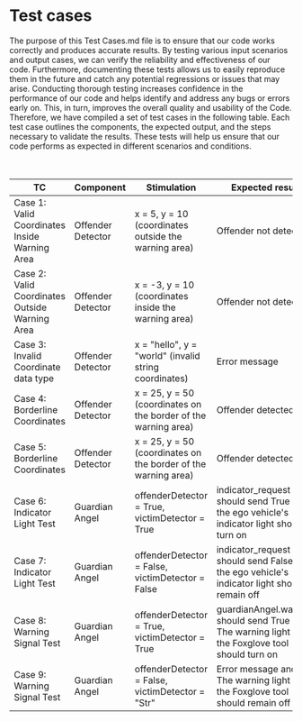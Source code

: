 # Test cases

The purpose of this Test Cases.md file is to ensure that our code works correctly and produces accurate results. By testing various input scenarios and output cases,
we can verify the reliability and effectiveness of our code. Furthermore, documenting these tests allows us to easily reproduce them in the future and catch any potential regressions or issues that may arise. 
Conducting thorough testing increases confidence in the performance of our code and helps identify and address any bugs or errors early on. This, in turn, improves the overall quality and usability of the Code.
Therefore, we have compiled a set of test cases in the following table. Each test case outlines the components, the expected output, and the steps necessary to validate the results. These tests will help us ensure that our code performs as expected in different scenarios and conditions.
<br><br><br>


| TC  | Component | Stimulation   | Expected result  |
|----------------|-------------------|----------------------------------------------------------------|----------------------------|
| Case 1: Valid Coordinates Inside Warning Area  | Offender Detector | x = 5, y = 10 (coordinates outside the warning area)            | Offender not detected|
| Case 2: Valid Coordinates Outside Warning Area | Offender Detector | x = -3, y = 10 (coordinates inside the warning area)          | Offender not detected|
| Case 3: Invalid Coordinate data type           | Offender Detector | x = "hello", y = "world" (invalid string coordinates)          | Error message |
| Case 4: Borderline Coordinates                 | Offender Detector | x = 25, y = 50 (coordinates on the border of the warning area) | Offender detected|
| Case 5: Borderline Coordinates                 | Offender Detector | x = 25, y = 50 (coordinates on the border of the warning area) | Offender detected|
| Case 6: Indicator Light Test | Guardian Angel |offenderDetector = True, victimDetector  = True |indicator_request should send True and the ego vehicle's indicator light should turn on|
| Case 7: Indicator Light Test | Guardian Angel |offenderDetector = False, victimDetector = False |indicator_request should send False and the ego vehicle's indicator light should remain off|
| Case 8: Warning Signal Test | Guardian Angel |offenderDetector = True, victimDetector = True |guardianAngel.warning should send True and The warning light on the Foxglove tool should turn on|
| Case 9: Warning Signal Test | Guardian Angel |offenderDetector = False, victimDetector = "Str" |Error message and The warning light on the Foxglove tool should remain off|

